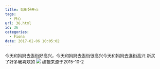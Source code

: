 ```yaml
---
title: 逛街好开心
tags:
  - 开心
url: 36.html
id: 36
categories:
  - Fiona
date: 2017-02-06 10:05:02
---
```


今天和妈妈去逛街好高兴，今天和妈妈去逛街很高兴今天和妈妈去逛街高兴 新买了好多我喜欢的 ![](http://imfiona.cn/wp/wp-content/uploads/2017/02/image-e1445329288267-225x300-225x300.jpeg) 编辑来源于2015-10-2